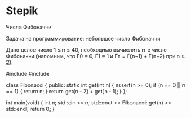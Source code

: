 # Stepik

Числа Фибоначчи

Задача на программирование: небольшое число Фибоначчи

Дано целое число 1 ≤ n ≤ 40, необходимо вычислить n-е число Фибоначчи (напомним, что F0 = 0, F1 = 1 и Fn = F(n−1) + F(n−2) при n ≥ 2).

#include <cassert>
#include <iostream>

class Fibonacci {
 public:
  static int get(int n) {
    assert(n >= 0);
    if (n == 0 || n == 1) {
        return n;
    }
    return get(n - 2) + get(n - 1); 
  }
};

int main(void) {
  int n;
  std::cin >> n;
  std::cout << Fibonacci::get(n) << std::endl;
  return 0;
}
